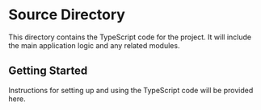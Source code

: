 # Source Directory

This directory contains the TypeScript code for the project. It will include the main application logic and any related modules.

## Getting Started

Instructions for setting up and using the TypeScript code will be provided here.
